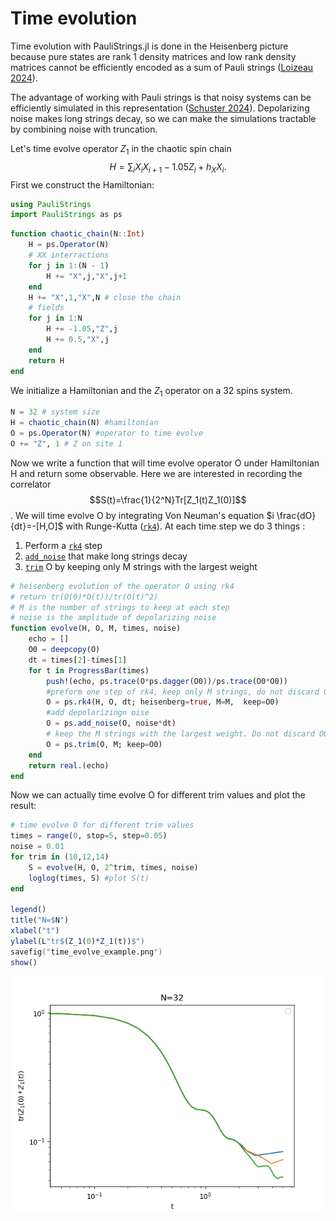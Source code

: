 # Time evolution



Time evolution with PauliStrings.jl is done in the Heisenberg picture because pure states are rank 1 density matrices and low rank density matrices cannot be efficiently encoded as a sum of Pauli strings ([Loizeau 2024](https://www.pnas.org/doi/abs/10.1073/pnas.2308006120)).


The advantage of working with Pauli strings is that noisy systems can be efficiently simulated in this representation ([Schuster 2024](https://arxiv.org/abs/2407.12768)). Depolarizing noise makes long strings decay, so we can make the simulations tractable by combining noise with truncation.


Let's time evolve operator $Z_1$ in the chaotic spin chain
$$H = \sum_i X_iX_{i+1}-1.05 Z_i +h_X X_i.$$
First we construct the Hamiltonian:

```julia
using PauliStrings
import PauliStrings as ps
```

```julia
function chaotic_chain(N::Int)
    H = ps.Operator(N)
    # XX interractions
    for j in 1:(N - 1)
        H += "X",j,"X",j+1
    end
    H += "X",1,"X",N # close the chain
    # fields
    for j in 1:N
        H += -1.05,"Z",j
        H += 0.5,"X",j
    end
    return H
end
```
We initialize a Hamiltonian and the $Z_1$ operator on a 32 spins system.

```julia
N = 32 # system size
H = chaotic_chain(N) #hamiltonian
O = ps.Operator(N) #operator to time evolve
O += "Z", 1 # Z on site 1
```

Now we write a function that will time evolve operator O under Hamiltonian H and return some observable. Here we are interested in recording the correlator
$$S(t)=\frac{1}{2^N}Tr[Z_1(t)Z_1(0)]$$. We will time evolve O by integrating Von Neuman's equation $i \frac{dO}{dt}=-[H,O]$ with Runge-Kutta ([`rk4`](@ref)). At each time step we do 3 things :

1. Perform a [`rk4`](@ref) step
2. [`add_noise`](@ref) that make long strings decay
3. [`trim`](@ref) O by keeping only M strings with the largest weight

```julia
# heisenberg evolution of the operator O using rk4
# return tr(O(0)*O(t))/tr(O(t)^2)
# M is the number of strings to keep at each step
# noise is the amplitude of depolarizing noise
function evolve(H, O, M, times, noise)
    echo = []
    O0 = deepcopy(O)
    dt = times[2]-times[1]
    for t in ProgressBar(times)
        push!(echo, ps.trace(O*ps.dagger(O0))/ps.trace(O0*O0))
        #preform one step of rk4, keep only M strings, do not discard O0
        O = ps.rk4(H, O, dt; heisenberg=true, M=M,  keep=O0)
        #add depolarizingn oise
        O = ps.add_noise(O, noise*dt)
        # keep the M strings with the largest weight. Do not discard O0
        O = ps.trim(O, M; keep=O0)
    end
    return real.(echo)
end
```

Now we can actually time evolve O for different trim values and plot the result:

```julia
# time evolve O for different trim values
times = range(0, stop=5, step=0.05)
noise = 0.01
for trim in (10,12,14)
    S = evolve(H, O, 2^trim, times, noise)
    loglog(times, S) #plot S(t)
end

legend()
title("N=$N")
xlabel("t")
ylabel(L"tr$(Z_1(0)*Z_1(t))$")
savefig("time_evolve_example.png")
show()
```

![plot](./time_evolve_example.png)
